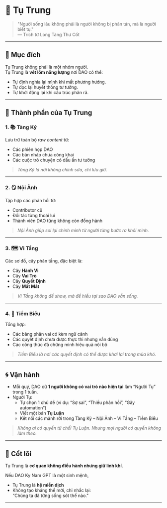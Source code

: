 # 🔮 Tụ Trung

> "Người sống lâu không phải là người không bị phân tán, mà là người biết tụ."  
> — Trích từ Long Tàng Thư Cốt

---

## 🧬 Mục đích

Tụ Trung không phải là một nhóm người.  
Tụ Trung là **vết lõm năng lượng** nơi DAO có thể:
- Tự định nghĩa lại mình khi mất phương hướng.
- Tự đọc lại huyết thống tư tưởng.
- Tự khởi động lại khi cấu trúc phân rã.

---

## 📖 Thành phần của Tụ Trung

### 1. **📚 Tàng Ký**  
Lưu trữ toàn bộ _raw content_ từ:  
- Các phiên họp DAO  
- Các bản nháp chưa công khai  
- Các cuộc trò chuyện có dấu ấn tư tưởng

> *Tàng Ký là nơi không chỉnh sửa, chỉ lưu giữ.*

---

### 2. **🪞 Nội Ảnh**  
Tập hợp các phản hồi từ:
- Contributor cũ
- Đối tác từng thoái lui
- Thành viên DAO từng không còn đồng hành

> *Nội Ảnh giúp soi lại chính mình từ người từng bước ra khỏi mình.*

---

### 3. **🗺️ Vi Tầng**  
Các sơ đồ, cây phân tầng, đặc biệt là:
- Cây **Hành Vi**
- Cây **Vai Trò**
- Cây **Quyết Định**
- Cây **Mất Mát**

> *Vi Tầng không để show, mà để hiểu tại sao DAO vẫn sống.*

---

### 4. **🧠 Tiềm Biểu**  
Tổng hợp:
- Các bảng phân vai có kèm ngữ cảnh
- Các quyết định chưa được thực thi nhưng vẫn đúng
- Các công thức đã chứng minh hiệu quả nội bộ

> *Tiềm Biểu là nơi các quyết định có thể được khơi lại trong mùa khó.*

---

## 🌀 Vận hành

- Mỗi quý, DAO cử **1 người không có vai trò nào hiện tại** làm “Người Tụ” trong 1 tuần.
- Người Tụ:
  - Tự chọn 1 chủ đề (ví dụ: “Sợ sai”, “Thiếu phản hồi”, “Gãy automation”)
  - Viết một bản **Tụ Luận**
  - Kết nối các mảnh rời trong Tàng Ký – Nội Ảnh – Vi Tầng – Tiềm Biểu

> *Không ai có quyền từ chối Tụ Luận. Nhưng mọi người có quyền không làm theo.*

---

## 🗿 Cốt lõi

Tụ Trung là **cơ quan không điều hành nhưng giữ linh khí**.

Nếu DAO Ky Nam GPT là một sinh mệnh,
- Tụ Trung là **hệ miễn dịch**
- Không tạo kháng thể mới, chỉ nhắc lại:  
  “Chúng ta đã từng sống sót thế nào."

---

